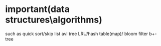 # important(data structures\algorithms)
such as
quick sort/skip list
avl tree
LRU/hash table(map)/ bloom filter
b+-tree
